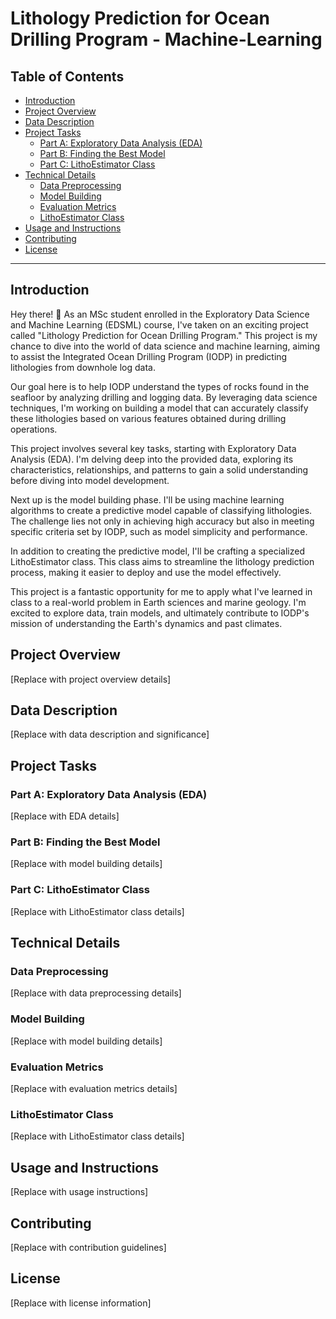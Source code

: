 # Lithology Prediction for Ocean Drilling Program - Machine-Learning

## Table of Contents

- [Introduction](#introduction)
- [Project Overview](#project-overview)
- [Data Description](#data-description)
- [Project Tasks](#project-tasks)
  - [Part A: Exploratory Data Analysis (EDA)](#part-a-exploratory-data-analysis-eda)
  - [Part B: Finding the Best Model](#part-b-finding-the-best-model)
  - [Part C: LithoEstimator Class](#part-c-lithoestimator-class)
- [Technical Details](#technical-details)
  - [Data Preprocessing](#data-preprocessing)
  - [Model Building](#model-building)
  - [Evaluation Metrics](#evaluation-metrics)
  - [LithoEstimator Class](#lithoestimator-class)
- [Usage and Instructions](#usage-and-instructions)
- [Contributing](#contributing)
- [License](#license)

---

## Introduction

Hey there! 👋 As an MSc student enrolled in the Exploratory Data Science and Machine Learning (EDSML) course, I've taken on an exciting project called "Lithology Prediction for Ocean Drilling Program." This project is my chance to dive into the world of data science and machine learning, aiming to assist the Integrated Ocean Drilling Program (IODP) in predicting lithologies from downhole log data.

Our goal here is to help IODP understand the types of rocks found in the seafloor by analyzing drilling and logging data. By leveraging data science techniques, I'm working on building a model that can accurately classify these lithologies based on various features obtained during drilling operations.

This project involves several key tasks, starting with Exploratory Data Analysis (EDA). I'm delving deep into the provided data, exploring its characteristics, relationships, and patterns to gain a solid understanding before diving into model development.

Next up is the model building phase. I'll be using machine learning algorithms to create a predictive model capable of classifying lithologies. The challenge lies not only in achieving high accuracy but also in meeting specific criteria set by IODP, such as model simplicity and performance.

In addition to creating the predictive model, I'll be crafting a specialized LithoEstimator class. This class aims to streamline the lithology prediction process, making it easier to deploy and use the model effectively.

This project is a fantastic opportunity for me to apply what I've learned in class to a real-world problem in Earth sciences and marine geology. I'm excited to explore data, train models, and ultimately contribute to IODP's mission of understanding the Earth's dynamics and past climates.

## Project Overview

[Replace with project overview details]

## Data Description

[Replace with data description and significance]

## Project Tasks

### Part A: Exploratory Data Analysis (EDA)

[Replace with EDA details]

### Part B: Finding the Best Model

[Replace with model building details]

### Part C: LithoEstimator Class

[Replace with LithoEstimator class details]

## Technical Details

### Data Preprocessing

[Replace with data preprocessing details]

### Model Building

[Replace with model building details]

### Evaluation Metrics

[Replace with evaluation metrics details]

### LithoEstimator Class

[Replace with LithoEstimator class details]

## Usage and Instructions

[Replace with usage instructions]

## Contributing

[Replace with contribution guidelines]

## License

[Replace with license information]

